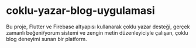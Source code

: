 # coklu-yazar-blog-uygulamasi
Bu proje, Flutter ve Firebase altyapısı kullanarak çoklu yazar desteği, gerçek zamanlı beğeni/yorum sistemi ve zengin metin düzenleyiciyle çalışan, çoklu blog deneyimi sunan bir platform.
